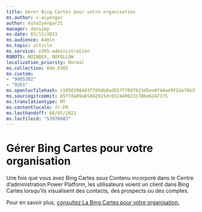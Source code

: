 ```yaml
---
title: Gérer Bing Cartes pour votre organisation
ms.author: v-aiyengar
author: AshaIyengar21
manager: dansimp
ms.date: 03/11/2021
ms.audience: Admin
ms.topic: article
ms.service: o365-administration
ROBOTS: NOINDEX, NOFOLLOW
localization_priority: Normal
ms.collection: Adm_O365
ms.custom:
- "9005302"
- "9161"
ms.openlocfilehash: c1050208403f708db8ad557f70d7b23d5ea0f44ae9f2da76b37ead2b9b90436e
ms.sourcegitcommit: b5f7da89a650d2915dc652449623c78be6247175
ms.translationtype: MT
ms.contentlocale: fr-FR
ms.lasthandoff: 08/05/2021
ms.locfileid: "53976683"
---
```

# <a name="manage-bing-maps-for-your-organization"></a>Gérer Bing Cartes pour votre organisation

Une fois que vous  avez Bing Cartes sous Contenu incorporé dans le Centre d’administration Power Platform, les utilisateurs voient un client dans Bing Cartes lorsqu’ils visualisent des contacts, des prospects ou des comptes.

Pour en savoir plus, [consultez La Bing Cartes pour votre organisation.](https://go.microsoft.com/fwlink/?linkid=2152757)